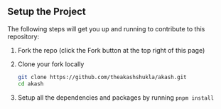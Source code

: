 ## Setup the Project

The following steps will get you up and running to contribute to this repository:

1. Fork the repo (click the Fork button at the top right of this page)
2. Clone your fork locally

   ```bash
   git clone https://github.com/theakashshukla/akash.git
   cd akash
   ```

3. Setup all the dependencies and packages by running `pnpm install`
